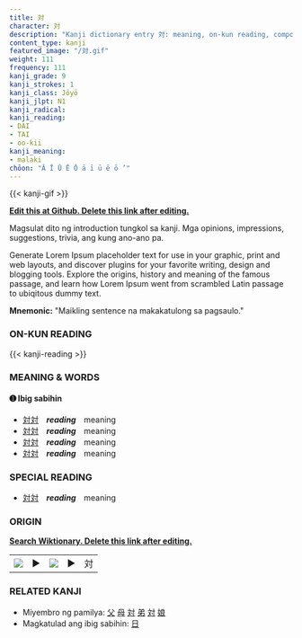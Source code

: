 ```yaml
---
title: 対
character: 対
description: "Kanji dictionary entry 対: meaning, on-kun reading, compounds, origin, related kanji"
content_type: kanji
featured_image: "/対.gif"
weight: 111
frequency: 111
kanji_grade: 9
kanji_strokes: 1
kanji_class: Jōyō
kanji_jlpt: N1
kanji_radical: 
kanji_reading: 
- DAI
- TAI
- oo-kii
kanji_meaning:
- malaki
chōon: "Ā Ī Ū Ē Ō ā ī ū ē ō ’"
---
```

[//]: # (Don't edit the line below. Kanji animated GIF code is automatically generated.)
{{< kanji-gif >}}

[//]: # (Edit below this line.)

**[Edit this at Github. Delete this link after editing.](https://github.com/tim0g/tim/tree/main/content/kanji/対/index.md)**

Magsulat dito ng introduction tungkol sa kanji. Mga opinions, impressions, suggestions, trivia, ang kung ano-ano pa.

Generate Lorem Ipsum placeholder text for use in your graphic, print and web layouts, and discover plugins for your favorite writing, design and blogging tools. Explore the origins, history and meaning of the famous passage, and learn how Lorem Ipsum went from scrambled Latin passage to ubiqitous dummy text.
 
**Mnemonic:** "Maikling sentence na makakatulong sa pagsaulo."

### ON-KUN READING

[//]: # (Don't edit the line below. ON-KUN READING code is automatically generated.)
{{< kanji-reading >}}

### MEANING & WORDS

#### ➊ **Ibig sabihin**
  - [対](../対)[対](../対)　***reading***　meaning
  - [対](../対)[対](../対)　***reading***　meaning
  - [対](../対)[対](../対)　***reading***　meaning
  - [対](../対)[対](../対)　***reading***　meaning

### SPECIAL READING
  - [対](../対)[対](../対)　***reading***　meaning

### ORIGIN

**[Search Wiktionary. Delete this link after editing.](https://wiktionary.org/wiki/対)**
<table class="kanji-table"><tr><td>
<img src="60px-対-bronze.svg.png">
</td><td>▶</td><td>
<img src="60px-対-oracle.svg.png">
</td><td>▶</td>
<td class="kanji-origin">対</td>
</tr></table>

### RELATED KANJI
- Miyembro ng pamilya: [父](../父) [母](../母) [対](../対) [弟](../弟) [対](../対) [娘](../娘)
- Magkatulad ang ibig sabihin: [日](../日)
